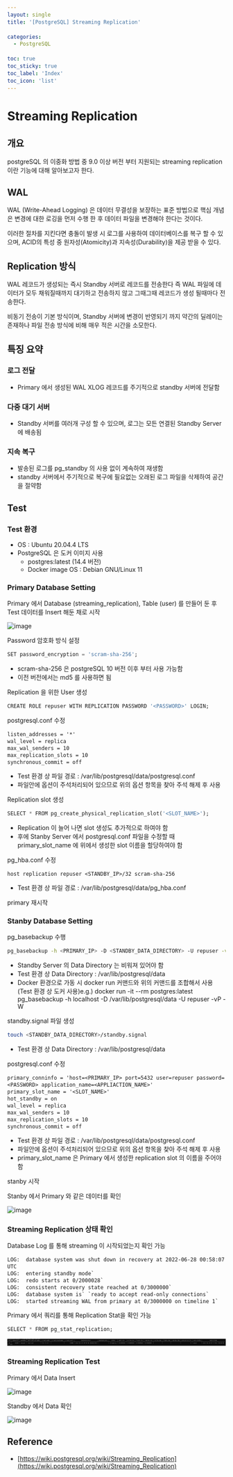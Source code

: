 ```yaml
---
layout: single
title: '[PostgreSQL] Streaming Replication'

categories:
  - PostgreSQL

toc: true
toc_sticky: true
toc_label: 'Index'
toc_icon: 'list'
---
```


# Streaming Replication

## 개요

postgreSQL 의 이중화 방법 중 9.0 이상 버전 부터 지원되는 streaming replication 이란 기능에 대해 알아보고자 한다.

## WAL

WAL (Write-Ahead Logging) 은 데이터 무결성을 보장하는 표준 방법으로 핵심 개념은 변경에 대한 로깅을 먼저 수행 한 후 데이터 파일을 변경해야 한다는 것이다.

이러한 절차를 지킨다면 충돌이 발생 시 로그를 사용하여 데이터베이스를 복구 할 수 있으며, ACID의 특성 중 원자성(Atomicity)과 지속성(Durability)을 제공 받을 수 있다.

## Replication 방식

WAL 레코드가 생성되는 즉시 Standby 서버로 레코드를 전송한다 즉 WAL 파일에 데이터가 모두 채워질때까지 대기하고 전송하지 않고 그때그때 레코드가 생성 될때마다 전송한다.

비동기 전송이 기본 방식이며, Standby 서버에 변경이 반영되기 까지 약간의 딜레이는 존재하나 파일 전송 방식에 비해 매우 적은 시간을 소모한다.

## 특징 요약

### **로그 전달**

- Primary 에서 생성된 WAL XLOG 레코드를 주기적으로 standby 서버에 전달함

### **다중 대기 서버**

- Standby 서버를 여러개 구성 할 수 있으며, 로그는 모든 연결된 Standby Server 에 배송됨

### **지속 복구**

- 발송된 로그를 pg_standby 의 사용 없이 계속하여 재생함
- standby 서버에서 주기적으로 복구에 필요없는 오래된 로그 파일을 삭제하여 공간을 절약함

## Test

### **Test 환경**

- OS : Ubuntu 20.04.4 LTS
- PostgreSQL 은 도커 이미지 사용
    - postgres:latest (14.4 버전)
    - Docker image OS : Debian GNU/Linux 11

### **Primary Database Setting**

Primary 에서 Database (streaming_replication), Table (user) 를 만들어 둔 후 Test 데이터를 Insert 해둔 채로 시작

![image](/assets/images/streaming_replication/primary_table1.PNG)

Password 암호화 방식 설정

```sql
SET password_encryption = 'scram-sha-256';
```

- scram-sha-256 은 postgreSQL 10 버전 이후 부터 사용 가능함
- 이전 버전에서는 md5 를 사용하면 됨

Replication 을 위한 User 생성

```sql
CREATE ROLE repuser WITH REPLICATION PASSWORD '<PASSWORD>' LOGIN;
```

postgresql.conf 수정

```
listen_addresses = '*'
wal_level = replica
max_wal_senders = 10
max_replication_slots = 10
synchronous_commit = off
```

- Test 환경 상 파일 경로 : /var/lib/postgresql/data/postgresql.conf
- 파일안에 옵션이 주석처리되어 있으므로 위의 옵션 항목을 찾아 주석 해제 후 사용

Replication slot 생성

```sql
SELECT * FROM pg_create_physical_replication_slot('<SLOT_NAME>');
```

- Replication 이 늘어 나면 slot 생성도 추가적으로 하여야 함
- 후에 Stanby Server 에서 postgresql.conf 파일을 수정할 때 primary_slot_name 에 위에서 생성한 slot 이름을 할당하여야 함

pg_hba.conf 수정

```
host replication repuser <STANDBY_IP>/32 scram-sha-256
```

- Test 환경 상 파일 경로 : /var/lib/postgresql/data/pg_hba.conf

primary 재시작

### **Stanby Database Setting**

pg_basebackup 수행

```bash
pg_basebackup -h <PRIMARY_IP> -D <STANDBY_DATA_DIRECTORY> -U repuser -vP -W
```

- Standby Server 의 Data Directory 는 비워져 있어야 함
- Test 환경 상 Data Directory : /var/lib/postgresql/data
- Docker 환경으로 가동 시 docker run 커맨드와 위의 커맨드를 조합해서 사용 (Test 환경 상 도커 사용)e.g.) docker run -it --rm postgres:latest pg_basebackup -h localhost -D /var/lib/postgresql/data -U repuser -vP -W

standby.signal 파일 생성

```bash
touch <STANDBY_DATA_DIRECTORY>/standby.signal
```

- Test 환경 상 Data Directory : /var/lib/postgresql/data

postgresql.conf 수정

```
primary_conninfo = 'host=<PRIMARY_IP> port=5432 user=repuser password=<PASSWORD> application_name=<APPLIACTION_NAME>'
primary_slot_name = '<SLOT_NAME>'
hot_standby = on
wal_level = replica
max_wal_senders = 10
max_replication_slots = 10
synchronous_commit = off
```

- Test 환경 상 파일 경로 : /var/lib/postgresql/data/postgresql.conf
- 파일안에 옵션이 주석처리되어 있으므로 위의 옵션 항목을 찾아 주석 해제 후 사용
- primary_slot_name 은 Primary 에서 생성한 replication slot 의 이름을 주어야 함

stanby 시작

Stanby 에서 Primary 와 같은 데이터를 확인

![image](/assets/images/streaming_replication/standby_table1.PNG)

### **Streaming Replication 상태 확인**

Database Log 를 통해 streaming 이 시작되었는지 확인 가능

```
LOG:  database system was shut down in recovery at 2022-06-28 00:58:07 UTC
LOG:  entering standby mode`
LOG:  redo starts at 0/2000028`
LOG:  consistent recovery state reached at 0/3000000`
LOG:  database system is` `ready to accept read-only connections`
LOG:  started streaming WAL from primary at 0/3000000 on timeline 1`
```

Primary 에서 쿼리를 통해 Replication Stat을 확인 가능

```sql
SELECT * FROM pg_stat_replication;
```

![image](/assets/images/streaming_replication/pg_stat_replication.PNG)

### **Streaming Replication Test**

Primary 에서 Data Insert

![image](/assets/images/streaming_replication/primary_table2.PNG)

Standby 에서 Data 확인

![image](/assets/images/streaming_replication/standby_table2.PNG)

## Reference

- [https://wiki.postgresql.org/wiki/Streaming_Replication](https://wiki.postgresql.org/wiki/Streaming_Replication)
